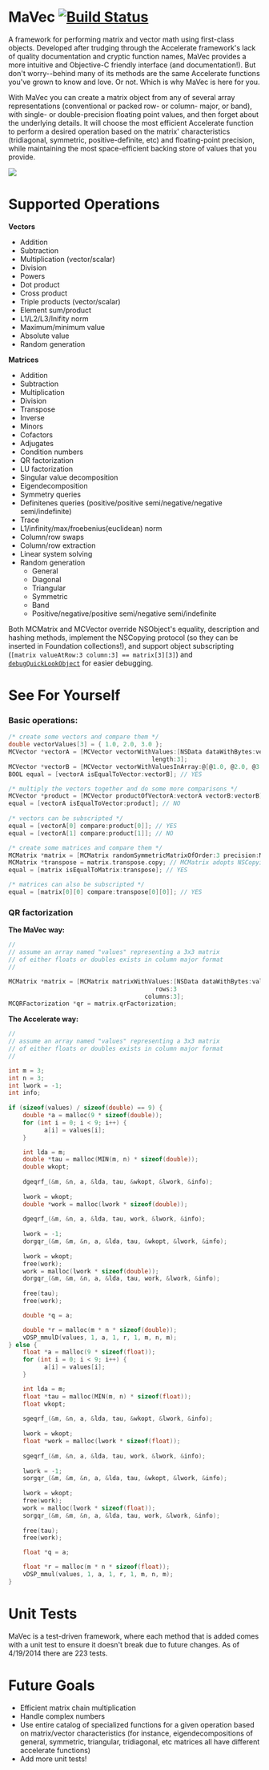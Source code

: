 MaVec [![Build Status](https://travis-ci.org/sixstringtheory/MaVec.svg?branch=master)](https://travis-ci.org/sixstringtheory/MaVec)
===

A framework for performing matrix and vector math using first-class objects. Developed after trudging through the Accelerate framework's lack of quality documentation and cryptic function names, MaVec provides a more intuitive and Objective-C friendly interface (and documentation!). But don't worry--behind many of its methods are the same Accelerate functions you've grown to know and love. Or not. Which is why MaVec is here for you.

With MaVec you can create a matrix object from any of several array representations (conventional or packed row- or column- major, or band), with single- or double-precision floating point values, and then forget about the underlying details. It will choose the most efficient Accelerate function to perform a desired operation based on the matrix' characteristics (tridiagonal, symmetric, positive-definite, etc) and floating-point precision, while maintaining the most space-efficient backing store of values that you provide.

![](MatrixConversions.png)

Supported Operations
===
**Vectors**
- Addition
- Subtraction
- Multiplication (vector/scalar)
- Division
- Powers
- Dot product
- Cross product
- Triple products (vector/scalar)
- Element sum/product
- L1/L2/L3/Inifity norm
- Maximum/minimum value
- Absolute value
- Random generation

**Matrices**
- Addition
- Subtraction
- Multiplication
- Division
- Transpose
- Inverse
- Minors
- Cofactors
- Adjugates
- Condition numbers
- QR factorization
- LU factorization
- Singular value decomposition
- Eigendecomposition
- Symmetry queries
- Definitenes queries (positive/positive semi/negative/negative semi/indefinite)
- Trace
- L1/infinity/max/froebenius(euclidean) norm
- Column/row swaps
- Column/row extraction
- Linear system solving
- Random generation
   - General
   - Diagonal
   - Triangular
   - Symmetric
   - Band
   - Positive/negative/positive semi/negative semi/indefinite

Both MCMatrix and MCVector override NSObject's equality, description and hashing methods, implement the NSCopying protocol (so they can be inserted in Foundation collections!), and support object subscripting (`[matrix valueAtRow:3 column:3] == matrix[3][3]`) and [`debugQuickLookObject`](https://developer.apple.com/library/ios/documentation/ToolsLanguages/Conceptual/Xcode_Overview/DebugYourApp/DebugYourApp.html) for easier debugging.

See For Yourself
===

### Basic operations:
```objective-c
/* create some vectors and compare them */
double vectorValues[3] = { 1.0, 2.0, 3.0 };
MCVector *vectorA = [MCVector vectorWithValues:[NSData dataWithBytes:vectorValues length:3 * sizeof(double)] 
                                        length:3];
MCVector *vectorB = [MCVector vectorWithValuesInArray:@[@1.0, @2.0, @3.0]];
BOOL equal = [vectorA isEqualToVector:vectorB]; // YES

/* multiply the vectors together and do some more comparisons */
MCVector *product = [MCVector productOfVectorA:vectorA vectorB:vectorB];
equal = [vectorA isEqualToVector:product]; // NO
                         
/* vectors can be subscripted */                                              
equal = [vectorA[0] compare:product[0]]; // YES
equal = [vectorA[1] compare:product[1]]; // NO

/* create some matrices and compare them */
MCMatrix *matrix = [MCMatrix randomSymmetricMatrixOfOrder:3 precision:MCValuePrecisionDouble];
MCMatrix *transpose = matrix.transpose.copy; // MCMatrix adopts NSCopying
equal = [matrix isEqualToMatrix:transpose]; // YES

/* matrices can also be subscripted */
equal = [matrix[0][0] compare:transpose[0][0]]; // YES
```

### QR factorization
**The MaVec way:**
```objective-c
//
// assume an array named "values" representing a 3x3 matrix 
// of either floats or doubles exists in column major format
//

MCMatrix *matrix = [MCMatrix matrixWithValues:[NSData dataWithBytes:values length:sizeof(values)]
                                         rows:3
                                      columns:3];
MCQRFactorization *qr = matrix.qrFactorization;
```

**The Accelerate way:**
```objective-c
//
// assume an array named "values" representing a 3x3 matrix 
// of either floats or doubles exists in column major format
//

int m = 3;
int n = 3;
int lwork = -1;
int info;
  
if (sizeof(values) / sizeof(double) == 9) {
    double *a = malloc(9 * sizeof(double));
    for (int i = 0; i < 9; i++) {
          a[i] = values[i];
    }

    int lda = m;
    double *tau = malloc(MIN(m, n) * sizeof(double));
    double wkopt;
      
    dgeqrf_(&m, &n, a, &lda, tau, &wkopt, &lwork, &info);
      
    lwork = wkopt;
    double *work = malloc(lwork * sizeof(double));
      
    dgeqrf_(&m, &n, a, &lda, tau, work, &lwork, &info);
      
    lwork = -1;
    dorgqr_(&m, &m, &n, a, &lda, tau, &wkopt, &lwork, &info);
      
    lwork = wkopt;
    free(work);
    work = malloc(lwork * sizeof(double));
    dorgqr_(&m, &m, &n, a, &lda, tau, work, &lwork, &info);
      
    free(tau);
    free(work);

    double *q = a;

    double *r = malloc(m * n * sizeof(double));
    vDSP_mmulD(values, 1, a, 1, r, 1, m, n, m);
} else {
    float *a = malloc(9 * sizeof(float));
    for (int i = 0; i < 9; i++) {
          a[i] = values[i];
    }

    int lda = m;
    float *tau = malloc(MIN(m, n) * sizeof(float));
    float wkopt;
      
    sgeqrf_(&m, &n, a, &lda, tau, &wkopt, &lwork, &info);
      
    lwork = wkopt;
    float *work = malloc(lwork * sizeof(float));
      
    sgeqrf_(&m, &n, a, &lda, tau, work, &lwork, &info);
      
    lwork = -1;
    sorgqr_(&m, &m, &n, a, &lda, tau, &wkopt, &lwork, &info);
      
    lwork = wkopt;
    free(work);
    work = malloc(lwork * sizeof(float));
    sorgqr_(&m, &m, &n, a, &lda, tau, work, &lwork, &info);
      
    free(tau);
    free(work);

    float *q = a;

    float *r = malloc(m * n * sizeof(float));
    vDSP_mmul(values, 1, a, 1, r, 1, m, n, m);
}
```

Unit Tests
===
MaVec is a test-driven framework, where each method that is added comes with a unit test to ensure it doesn't break due to future changes. As of 4/19/2014 there are 223 tests.

Future Goals
===
- Efficient matrix chain multiplication
- Handle complex numbers
- Use entire catalog of specialized functions for a given operation based on matrix/vector characteristics (for instance, eigendecompositions of general, symmetric, triangular, tridiagonal, etc matrices all have different accelerate functions)
- Add more unit tests!
